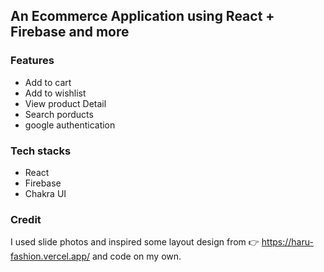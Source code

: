 ## An Ecommerce Application using React + Firebase and more

### Features

-  Add to cart
-  Add to wishlist 
-  View product Detail
-  Search porducts
-  google authentication

### Tech stacks

-  React
-  Firebase
-  Chakra UI

### Credit

I used slide photos and inspired some layout design from 👉 https://haru-fashion.vercel.app/ and code on my own.
